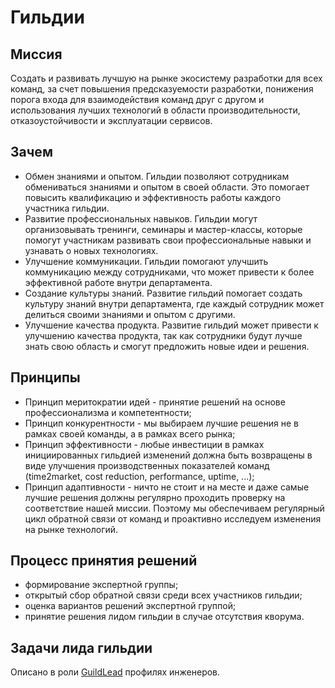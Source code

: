 # Гильдии

## Миссия

Создать и развивать лучшую на рынке экосистему разработки для всех команд, за счет повышения предсказуемости разработки, понижения порога входа для взаимодействия команд друг с другом и использования лучших технологий в области производительности, отказоустойчивости и эксплуатации сервисов.

## Зачем

- Обмен знаниями и опытом. Гильдии позволяют сотрудникам обмениваться знаниями и опытом в своей области. Это помогает повысить квалификацию и эффективность работы каждого участника гильдии.
- Развитие профессиональных навыков. Гильдии могут организовывать тренинги, семинары и мастер-классы, которые помогут участникам развивать свои профессиональные навыки и узнавать о новых технологиях.
- Улучшение коммуникации. Гильдии помогают улучшить коммуникацию между сотрудниками, что может привести к более эффективной работе внутри департамента.
- Создание культуры знаний. Развитие гильдий помогает создать культуру знаний внутри департамента, где каждый сотрудник может делиться своими знаниями и опытом с другими.
- Улучшение качества продукта. Развитие гильдий может привести к улучшению качества продукта, так как сотрудники будут лучше знать свою область и смогут предложить новые идеи и решения.

## Принципы

- Принцип меритократии идей - принятие решений на основе профессионализма и компетентности;
- Принцип конкурентности - мы выбираем лучшие решения не в рамках своей команды, а в рамках всего рынка;
- Принцип эффективности - любые инвестиции в рамках инициированных гильдией изменений должна быть возвращены в виде улучшения производственных показателей команд (time2market, cost reduction, performance, uptime, ...);
- Принцип адаптивности - ничто не стоит и на месте и даже самые лучшие решения должны регулярно проходить проверку на соответствие нашей миссии. Поэтому мы обеспечиваем регулярный цикл обратной связи  от команд и проактивно исследуем изменения на рынке технологий.

## Процесс принятия решений

- формирование экспертной группы;
- открытый сбор обратной связи среди всех участников гильдии;
- оценка вариантов решений экспертной группой;
- принятие решения лидом гильдии в случае отсутствия кворума.

## Задачи лида гильдии

Описано в роли [GuildLead](grades/roles/guildlead.md) профилях инженеров.
